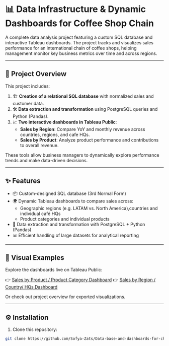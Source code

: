 # 📊 Data Infrastructure & Dynamic Dashboards for Coffee Shop Chain

A complete data analysis project featuring a custom SQL database and interactive Tableau dashboards. The project tracks and visualizes sales performance for an international chain of coffee shops, helping management monitor key business metrics over time and across regions.

---

## 🚀 Project Overview

This project includes:

1. 🏗️ **Creation of a relational SQL database** with normalized sales and customer data.
2. 🛠️ **Data extraction and transformation** using PostgreSQL queries and Python (Pandas).
3. 📈 **Two interactive dashboards in Tableau Public**:
   - **Sales by Region**: Compare YoY and monthly revenue across countries, regions, and cafe HQs.
   - **Sales by Product**: Analyze product performance and contributions to overall revenue.

These tools allow business managers to dynamically explore performance trends and make data-driven decisions.

---

## ✨ Features

- 📦 Custom-designed SQL database (3rd Normal Form)
- 🌍 Dynamic Tableau dashboards to compare sales across:
  - Geographic regions (e.g. LATAM vs. North America),countries and individual café HQs
  - Product categories and individual products
- 🧹 Data extraction and transformation with PostgreSQL + Python (Pandas)
- 📊 Efficient handling of large datasets for analytical reporting

---

## 📸 Visual Examples

Explore the dashboards live on Tableau Public:

👉 [Sales by Product / Product Category Dashboard](https://public.tableau.com/views/DashboardsforchainofCoffeeshops/Salesbyproductproductcategory?:language=en-US&:sid=&:redirect=auth&:display_count=n&:origin=viz_share_link)
 👉 [Sales by Region / Country/ HQs Dashboard](https://public.tableau.com/app/profile/sofya.zats8791/viz/DashboardforchainofCoffeeshops_Sales_by_region_country_venue/Salesbyregioncountryvenue)

Or check out project overview for exported visualizations.

---

## ⚙️ Installation

1. Clone this repository:
```bash
git clone https://github.com/Sofya-Zats/Data-base-and-dashboards-for-chain-of-coffee-shops.git

